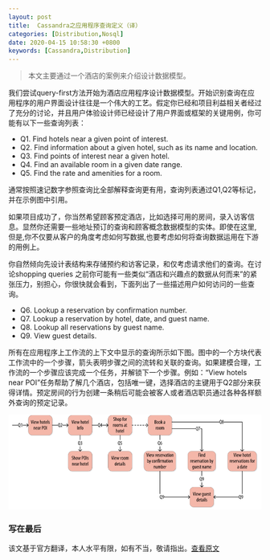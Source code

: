 ```yaml
---
layout: post
title:  Cassandra之应用程序查询定义（译）
categories: [Distribution,Nosql]
date: 2020-04-15 10:58:30 +0800
keywords: [Cassandra,Distribution]
---
```


>本文主要通过一个酒店的案例来介绍设计数据模型。

我们尝试query-first方法开始为酒店应用程序设计数据模型。开始识别查询在应用程序的用户界面设计往往是一个伟大的工艺。假定你已经和项目利益相关者经过了充分的讨论，并且用户体验设计师已经设计了用户界面或框架的关键用例，你可能有以下一些查询列表：

* Q1. Find hotels near a given point of interest.
* Q2. Find information about a given hotel, such as its name and location.
* Q3. Find points of interest near a given hotel.
* Q4. Find an available room in a given date range.
* Q5. Find the rate and amenities for a room.

通常按照速记数字参照查询比全部解释查询更有用，查询列表通过Q1,Q2等标记，并在示例图中引用。

如果项目成功了，你当然希望顾客预定酒店，比如选择可用的房间，录入访客信息。显然你还需要一些地址预订的查询和顾客概念数据模型的实体。即使在这里,但是,你不仅要从客户的角度考虑如何写数据,也要考虑如何将查询数据运用在下游的用例上。

你自然倾向先设计表结构来存储预约和访客记录，和仅考虑请求他们的查询。在讨论shopping queries 之前你可能有一些类似“酒店和兴趣点的数据从何而来”的紧张压力，别担心，你很快就会看到，下面列出了一些描述用户如何访问的一些查询。

* Q6. Lookup a reservation by confirmation number.
* Q7. Lookup a reservation by hotel, date, and guest name.
* Q8. Lookup all reservations by guest name.
* Q9. View guest details.

所有在应用程序上工作流的上下文中显示的查询所示如下图。图中的一个方块代表工作流中的一个步骤，箭头表明步骤之间的流转和关联的查询。如果建模合理，工作流的一个步骤应该完成一个任务，并解锁下一个步骤。例如：“View hotels near POI”任务帮助了解几个酒店，包括唯一键，选择酒店的主键用于Q2部分来获得详情。预定房间的行为创建一条稍后可能会被客人或者酒店职员通过各种各样额外查询的预定记录。

![](../images/posts/2020-04-16-20-12-42.png)

### 写在最后

该文基于官方翻译，本人水平有限，如有不当，敬请指出。[查看原文](http://cassandra.apache.org/doc/latest/data_modeling/data_modeling_queries.html)